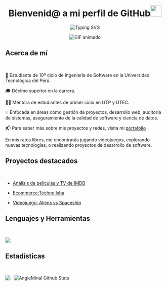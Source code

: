 
<h1 align="center"><b>Bienvenid@ a mi perfil de GitHub</b><img src="https://media.giphy.com/media/hvRJCLFzcasrR4ia7z/giphy.gif" width="35"></h1>

<p align="center">
<img src="https://readme-typing-svg.herokuapp.com?font=Fira+Code&pause=1000&color=2DC0CF&random=false&width=540&lines=%C2%A1Hola!%F0%9F%91%8B+Soy+Angie+Mina+Ishuiza+%F0%9F%91%A9%F0%9F%8F%BB;Pero+puedes+decirme+Asuna%E2%9C%A8;Soy+estudiante+de+Ingenier%C3%ADa+de+Software+%F0%9F%91%A9%E2%80%8D%F0%9F%92%BB;Puedes+contactarme+por+LinkedIn%F0%9F%9F%A6+;Disfruta+del+recorrido+de+mi+perfil+%E2%AC%87%EF%B8%8F" alt="Typing SVG" />
</p>
<div align="center">
  <img src="https://raw.githubusercontent.com/AsunaMina/AsunaMina/main/portada.gif" alt="GIF animado">
</div>

## **Acerca de mí**
<br>

 🌟 Estudiante de 10º ciclo de Ingeniería de Software en la Universidad Tecnológica del Perú.

 🎓 Décimo superior en la carrera.

 👩‍🏫 Mentora de estudiantes de primer ciclo en UTP y UTEC.

 💡 Enfocada en áreas como gestión de proyectos, desarrollo web, auditoría de sistemas, aseguramiento de la calidad de software y ciencia de datos.

 📬 Para saber más sobre mis proyectos y redes, visita mi [portafolio](https://angieminai.github.io/AngieMinaI.github.io-MiPortafolio/)
 
En mis ratos libres, me encontrarás jugando videojuegos, explorando nuevas tecnologías, o realizando proyectos de desarrollo de software.

## **Proyectos destacados**
<br>

- [Análisis de películas y TV de IMDB](https://colab.research.google.com/drive/1BjU5O1YzJSi2xjJ1ucCnc2K3mR_udG-C?usp=sharing)
  
- [Ecommerce:Techno Isha](https://github.com/AngieMinaI/Ecommerce-de-Techno-Isha)

- [Videojuego: Aliens vs Spaceship](https://github.com/AngieMinaI/AngieMinaI.github.io-AliensvsSpaceship)



## **Lenguajes y Herramientas**
<br>
<p align="left">
  <a href="https://skillicons.dev">
    <img src="https://skillicons.dev/icons?i=androidstudio,cpp,java,php,py,css,html,js,mysql,sqlite,git,github,vscode,linux,discord,figma,gmail,godot,kali,linkedin,rabbitmq,regex,sublime,ubuntu,windows,&perline=12" />
  </a>
</p>


## **Estadísticas**
<br>
<p>
        <a align="left">
        <p><img align="left" src="https://github-readme-stats.vercel.app/api/top-langs/?username=AngieMinaI&theme=react&hide_border=true&bg_color=0D1117&no-bg=true&no-frame=true&langs_count=25" />
    </a>
    <a align="right">
      &nbsp; <img alt="AngieMinaI Github Stats" src="https://github-readme-stats.vercel.app/api?username=AngieMinaI&show_icons=true&count_private=true&theme=react&hide_border=true&bg_color=0D1117&langs_count=25"/>
    </a>  
</p>
